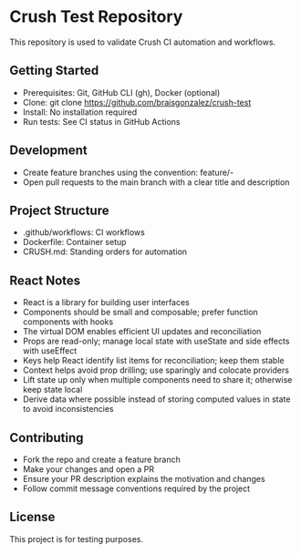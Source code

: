 # Crush Test Repository

This repository is used to validate Crush CI automation and workflows.

## Getting Started

- Prerequisites: Git, GitHub CLI (gh), Docker (optional)
- Clone: git clone https://github.com/braisgonzalez/crush-test
- Install: No installation required
- Run tests: See CI status in GitHub Actions

## Development

- Create feature branches using the convention: feature/<ticket>-<short-slug>
- Open pull requests to the main branch with a clear title and description

## Project Structure

- .github/workflows: CI workflows
- Dockerfile: Container setup
- CRUSH.md: Standing orders for automation

## React Notes

- React is a library for building user interfaces
- Components should be small and composable; prefer function components with hooks
- The virtual DOM enables efficient UI updates and reconciliation
- Props are read-only; manage local state with useState and side effects with useEffect
- Keys help React identify list items for reconciliation; keep them stable
- Context helps avoid prop drilling; use sparingly and colocate providers
- Lift state up only when multiple components need to share it; otherwise keep state local
- Derive data where possible instead of storing computed values in state to avoid inconsistencies

## Contributing

- Fork the repo and create a feature branch
- Make your changes and open a PR
- Ensure your PR description explains the motivation and changes
- Follow commit message conventions required by the project

## License

This project is for testing purposes.
